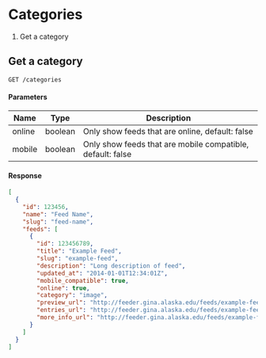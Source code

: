 # Categories

1. Get a category

## Get a category

```
GET /categories
```

#### Parameters
| Name | Type | Description |
| ---- |:----:| ----------- |
| online | boolean | Only show feeds that are online, default: false |
| mobile | boolean | Only show feeds that are mobile compatible, default: false |

#### Response

```json
[
  {
    "id": 123456,
    "name": "Feed Name",
    "slug": "feed-name",
    "feeds": [
      {
        "id": 123456789,
        "title": "Example Feed",
        "slug": "example-feed",
        "description": "Long description of feed",
        "updated_at": "2014-01-01T12:34:01Z",
        "mobile_compatible": true,
        "online": true,
        "category": "image",
        "preview_url": "http://feeder.gina.alaska.edu/feeds/example-feed/preview.jpg",
        "entries_url": "http://feeder.gina.alaska.edu/feeds/example-feed/entries",
        "more_info_url": "http://feeder.gina.alaska.edu/feeds/example-feed/more_info"
      }
    ]
  }
]
```
